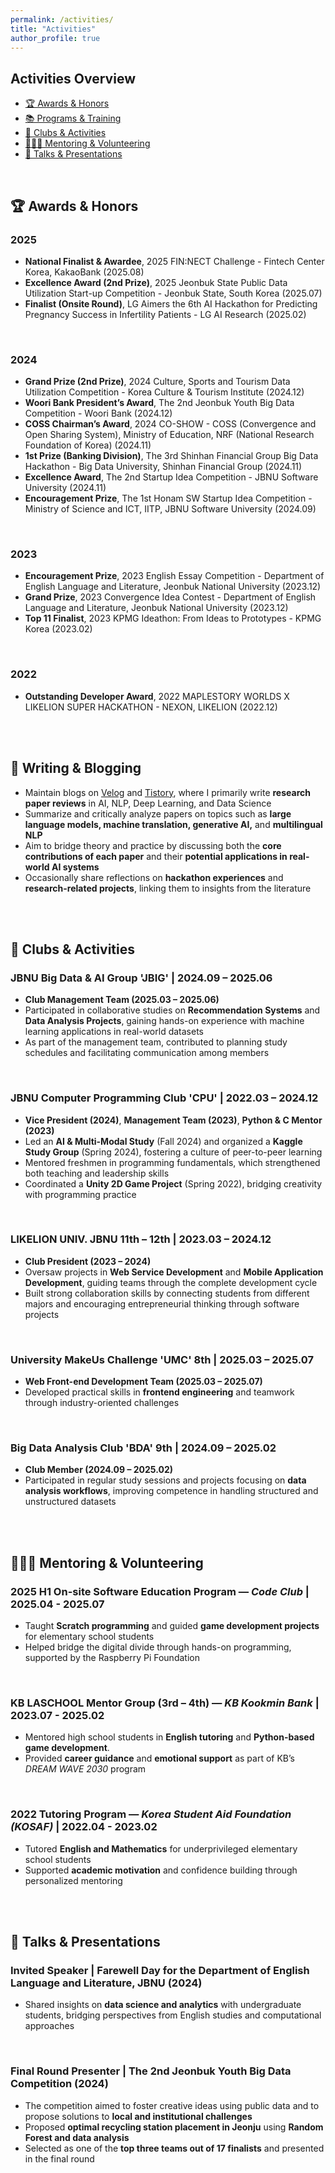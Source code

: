 ```yaml
---
permalink: /activities/
title: "Activities"
author_profile: true
---
```


## Activities Overview
- [🏆 Awards & Honors](#-awards--honors)
- [📚 Programs & Training](#-programs--training)
- [📁 Clubs & Activities](#-clubs--activities)
- [👩🏻‍🏫 Mentoring & Volunteering](#-mentoring--volunteering)
- [🎤 Talks & Presentations](#-talks--presentations)
<br/>

## 🏆 Awards & Honors

### 2025
- **National Finalist & Awardee**, 2025 FIN:NECT Challenge - Fintech Center Korea, KakaoBank (2025.08)
- **Excellence Award (2nd Prize)**, 2025 Jeonbuk State Public Data Utilization Start-up Competition - Jeonbuk State, South Korea (2025.07)
- **Finalist (Onsite Round)**, LG Aimers the 6th AI Hackathon for Predicting Pregnancy Success in Infertility Patients - LG AI Research (2025.02)
<br/>

### 2024
- **Grand Prize (2nd Prize)**, 2024 Culture, Sports and Tourism Data Utilization Competition - Korea Culture & Tourism Institute (2024.12)
- **Woori Bank President’s Award**, The 2nd Jeonbuk Youth Big Data Competition - Woori Bank (2024.12)
- **COSS Chairman’s Award**, 2024 CO-SHOW - COSS (Convergence and Open Sharing System), Ministry of Education, NRF (National Research Foundation of Korea) (2024.11)
- **1st Prize (Banking Division)**, The 3rd Shinhan Financial Group Big Data Hackathon - Big Data University, Shinhan Financial Group (2024.11)
- **Excellence Award**, The 2nd Startup Idea Competition - JBNU Software University (2024.11)
- **Encouragement Prize**, The 1st Honam SW Startup Idea Competition - Ministry of Science and ICT, IITP, JBNU Software University (2024.09)
<br/>

### 2023
- **Encouragement Prize**, 2023 English Essay Competition - Department of English Language and Literature, Jeonbuk National University (2023.12)
- **Grand Prize**, 2023 Convergence Idea Contest - Department of English Language and Literature, Jeonbuk National University (2023.12)
- **Top 11 Finalist**, 2023 KPMG Ideathon: From Ideas to Prototypes - KPMG Korea (2023.02)
<br/>

### 2022
- **Outstanding Developer Award**, 2022 MAPLESTORY WORLDS X LIKELION SUPER HACKATHON - NEXON, LIKELION (2022.12)
<br/>
<br/>


## 📖 Writing & Blogging

- Maintain blogs on [Velog](https://velog.io/@ever_since) and [Tistory](https://ljm1614.tistory.com), where I primarily write **research paper reviews** in AI, NLP, Deep Learning, and Data Science  
- Summarize and critically analyze papers on topics such as **large language models, machine translation, generative AI,** and **multilingual NLP**
- Aim to bridge theory and practice by discussing both the **core contributions of each paper** and their **potential applications in real-world AI systems**
- Occasionally share reflections on **hackathon experiences** and **research-related projects**, linking them to insights from the literature
<br/>
<br/>


## 📁 Clubs & Activities

### JBNU Big Data & AI Group 'JBIG' | 2024.09 – 2025.06
- **Club Management Team (2025.03 – 2025.06)**  
- Participated in collaborative studies on **Recommendation Systems** and **Data Analysis Projects**, gaining hands-on experience with machine learning applications in real-world datasets 
- As part of the management team, contributed to planning study schedules and facilitating communication among members 
<br/>

### JBNU Computer Programming Club 'CPU' | 2022.03 – 2024.12
- **Vice President (2024)**, **Management Team (2023)**, **Python & C Mentor (2023)**  
- Led an **AI & Multi-Modal Study** (Fall 2024) and organized a **Kaggle Study Group** (Spring 2024), fostering a culture of peer-to-peer learning
- Mentored freshmen in programming fundamentals, which strengthened both teaching and leadership skills 
- Coordinated a **Unity 2D Game Project** (Spring 2022), bridging creativity with programming practice
<br/>

### LIKELION UNIV. JBNU 11th – 12th | 2023.03 – 2024.12
- **Club President (2023 – 2024)**  
- Oversaw projects in **Web Service Development** and **Mobile Application Development**, guiding teams through the complete development cycle  
- Built strong collaboration skills by connecting students from different majors and encouraging entrepreneurial thinking through software projects  
<br/>

### University MakeUs Challenge 'UMC' 8th | 2025.03 – 2025.07
- **Web Front-end Development Team (2025.03 – 2025.07)**  
- Developed practical skills in **frontend engineering** and teamwork through industry-oriented challenges  
<br/>

### Big Data Analysis Club 'BDA' 9th | 2024.09 – 2025.02
- **Club Member (2024.09 – 2025.02)**  
- Participated in regular study sessions and projects focusing on **data analysis workflows**, improving competence in handling structured and unstructured datasets
<br/>
<br/>


## 👩🏻‍🏫 Mentoring & Volunteering  

### 2025 H1 On-site Software Education Program — *Code Club* | 2025.04 - 2025.07
- Taught **Scratch programming** and guided **game development projects** for elementary school students
- Helped bridge the digital divide through hands-on programming, supported by the Raspberry Pi Foundation
<br/>

### KB LASCHOOL Mentor Group (3rd – 4th) — *KB Kookmin Bank* | 2023.07 - 2025.02 
- Mentored high school students in **English tutoring** and **Python-based game development**.  
- Provided **career guidance** and **emotional support** as part of KB’s *DREAM WAVE 2030* program
<br/>

### 2022 Tutoring Program — *Korea Student Aid Foundation (KOSAF)* | 2022.04 - 2023.02
- Tutored **English and Mathematics** for underprivileged elementary school students 
- Supported **academic motivation** and confidence building through personalized mentoring  
<br/>
<br/>


## 🎤 Talks & Presentations  

### **Invited Speaker** | Farewell Day for the Department of English Language and Literature, JBNU (2024)  
- Shared insights on **data science and analytics** with undergraduate students, bridging perspectives from English studies and computational approaches
<br/>

### **Final Round Presenter** | The 2nd Jeonbuk Youth Big Data Competition (2024)
- The competition aimed to foster creative ideas using public data and to propose solutions to **local and institutional challenges**
- Proposed **optimal recycling station placement in Jeonju** using **Random Forest and data analysis**  
- Selected as one of the **top three teams out of 17 finalists** and presented in the final round  
<br/>
<br/>

